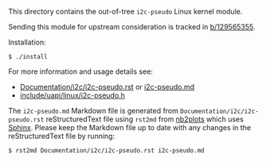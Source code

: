 This directory contains the out-of-tree `i2c-pseudo` Linux kernel module.

Sending this module for upstream consideration is tracked in
[b/129565355](https://issuetracker.google.com/129565355).

Installation:
```
$ ./install
```

For more information and usage details see:
* [Documentation/i2c/i2c-pseudo.rst](Documentation/i2c/i2c-pseudo.rst) or
  [i2c-pseudo.md](i2c-pseudo.md)
* [include/uapi/linux/i2c-pseudo.h](include/uapi/linux/i2c-pseudo.h)

The `i2c-pseudo.md` Markdown file is generated from
`Documentation/i2c/i2c-pseudo.rst` reStructuredText file using `rst2md` from
[nb2plots](https://github.com/matthew-brett/nb2plots) which uses
[Sphinx](https://www.sphinx-doc.org/). Please keep the Markdown file up to date
with any changes in the reStructuredText file by running:
```
$ rst2md Documentation/i2c/i2c-pseudo.rst i2c-pseudo.md
```
